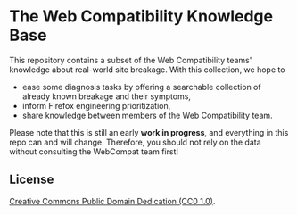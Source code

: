 # The Web Compatibility Knowledge Base

This repository contains a subset of the Web Compatibility teams' knowledge about real-world site breakage. With this collection, we hope to

- ease some diagnosis tasks by offering a searchable collection of already known breakage and their symptoms,
- inform Firefox engineering prioritization,
- share knowledge between members of the Web Compatibility team.

Please note that this is still an early **work in progress**, and everything in this repo can and will change. Therefore, you should not rely on the data without consulting the WebCompat team first!

## License

[Creative Commons Public Domain Dedication (CC0 1.0)](https://creativecommons.org/publicdomain/zero/1.0/).
